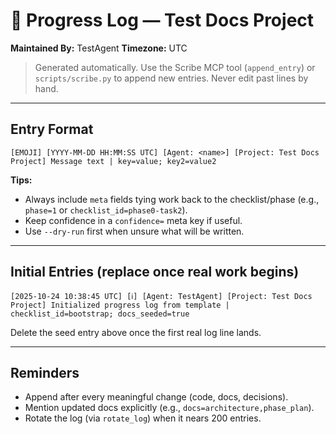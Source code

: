 # 📜 Progress Log — Test Docs Project
**Maintained By:** TestAgent
**Timezone:** UTC

> Generated automatically. Use the Scribe MCP tool (`append_entry`) or `scripts/scribe.py` to append new entries. Never edit past lines by hand.

---

## Entry Format
```
[EMOJI] [YYYY-MM-DD HH:MM:SS UTC] [Agent: <name>] [Project: Test Docs Project] Message text | key=value; key2=value2
```

**Tips:**
- Always include `meta` fields tying work back to the checklist/phase (e.g., `phase=1` or `checklist_id=phase0-task2`).
- Keep confidence in a `confidence=` meta key if useful.
- Use `--dry-run` first when unsure what will be written.

---

## Initial Entries (replace once real work begins)
```
[2025-10-24 10:38:45 UTC] [ℹ️] [Agent: TestAgent] [Project: Test Docs Project] Initialized progress log from template | checklist_id=bootstrap; docs_seeded=true
```

Delete the seed entry above once the first real log line lands.

---

## Reminders
- Append after every meaningful change (code, docs, decisions).
- Mention updated docs explicitly (e.g., `docs=architecture,phase_plan`).
- Rotate the log (via `rotate_log`) when it nears 200 entries.


